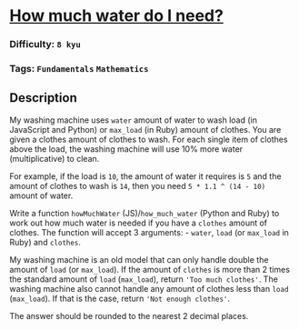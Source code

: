 # [How much water do I need?](https://www.codewars.com/kata/575fa9afee048b293e000287)

### Difficulty: `8 kyu`

### Tags: `Fundamentals` `Mathematics`

## Description

My washing machine uses `water` amount of water to wash load (in JavaScript and Python) or `max_load` (in Ruby) amount of clothes. You are given a clothes amount of clothes to wash. For each single item of clothes above the load, the washing machine will use 10% more water (multiplicative) to clean.

For example, if the load is `10`, the amount of water it requires is `5` and the amount of clothes to wash is `14`, then you need `5 * 1.1 ^ (14 - 10)` amount of water.

Write a function `howMuchWater` (JS)/`how_much_water` (Python and Ruby) to work out how much water is needed if you have a `clothes` amount of clothes. The function will accept 3 arguments: - `water`, `load` (or `max_load` in Ruby) and `clothes`.

My washing machine is an old model that can only handle double the amount of `load` (or `max_load`). If the amount of `clothes` is more than 2 times the standard amount of `load` (`max_load`), return `'Too much clothes'`. The washing machine also cannot handle any amount of clothes less than `load` (`max_load`). If that is the case, return `'Not enough clothes'`.

The answer should be rounded to the nearest 2 decimal places.